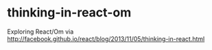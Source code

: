 thinking-in-react-om
====================

Exploring React/Om via http://facebook.github.io/react/blog/2013/11/05/thinking-in-react.html
